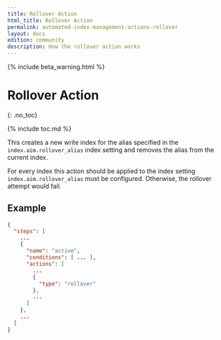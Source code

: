 ```yaml
---
title: Rollover Action
html_title: Rollover Action
permalink: automated-index-management-actions-rollover
layout: docs
edition: community
description: How the rollover action works
---
```

<!--- Copyright 2023 floragunn GmbH -->

{% include beta_warning.html %}

# Rollover Action
{: .no_toc}

{% include toc.md %}

This creates a new write index for the alias specified in the `index.aim.rollover_alias` index setting and removes the alias from the current index.

For every index this action should be applied to the index setting `index.aim.rollover_alias` must be configured. Otherwise, the rollover attempt would fail.

## Example

```json
{
  "steps": [
    ...
    {
      "name": "active",
      "conditions": [ ... ],
      "actions": [
        ...
        {
          "type": "rollover"
        },
        ...
      ]
    },
    ...
  ]
}
```